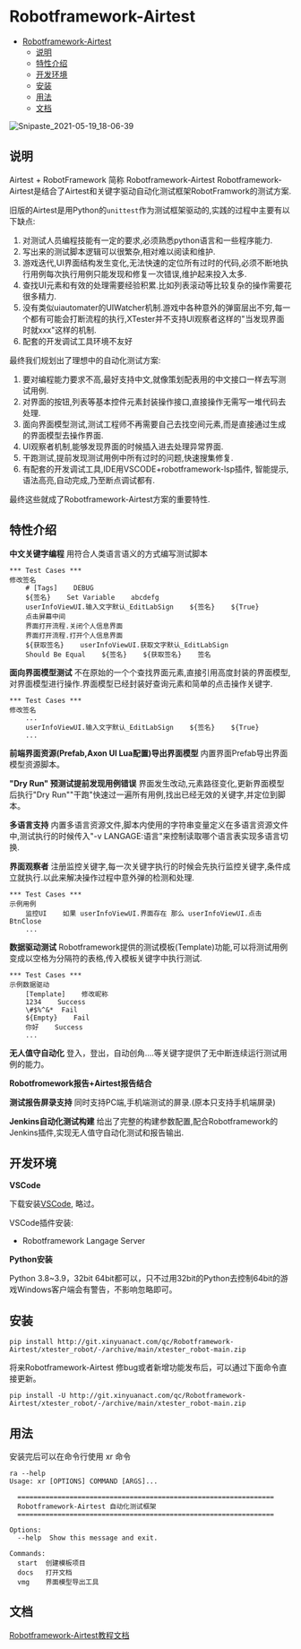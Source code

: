 # Robotframework-Airtest

- [Robotframework-Airtest](#robotframework-airtest)
  - [说明](#说明)
  - [特性介绍](#特性介绍)
  - [开发环境](#开发环境)
  - [安装](#安装)
  - [用法](#用法)
  - [文档](#文档)

![Snipaste_2021-05-19_18-06-39](https://i.loli.net/2021/09/17/X74IP5r2QsSt6cw.png)

## 说明

Airtest + RobotFramework 简称 Robotframework-Airtest
Robotframework-Airtest是结合了Airtest和关键字驱动自动化测试框架RobotFramwork的测试方案.

旧版的Airtest是用Python的`unittest`作为测试框架驱动的,实践的过程中主要有以下缺点:

1. 对测试人员编程技能有一定的要求,必须熟悉python语言和一些程序能力.
2. 写出来的测试脚本逻辑可以很繁杂,相对难以阅读和维护.
3. 游戏迭代,UI界面结构发生变化,无法快速的定位所有过时的代码,必须不断地执行用例每次执行用例只能发现和修复一次错误,维护起来投入太多.
4. 查找UI元素和有效的处理需要经验积累.比如列表滚动等比较复杂的操作需要花很多精力.
5. 没有类似uiautomater的UIWatcher机制.游戏中各种意外的弹窗层出不穷,每一个都有可能会打断流程的执行,XTester并不支持UI观察者这样的"当发现界面时就xxx"这样的机制.
6. 配套的开发调试工具环境不友好

最终我们规划出了理想中的自动化测试方案:

1. 要对编程能力要求不高,最好支持中文,就像策划配表用的中文接口一样去写测试用例.
2. 对界面的按钮,列表等基本控件元素封装操作接口,直接操作无需写一堆代码去处理.
3. 面向界面模型测试,测试工程师不再需要自己去找空间元素,而是直接通过生成的界面模型去操作界面.
4. UI观察者机制,能够发现界面的时候插入进去处理异常界面.
5. 干跑测试,提前发现测试用例中所有过时的问题,快速搜集修复.
6. 有配套的开发调试工具,IDE用VSCODE+robotframework-lsp插件, 智能提示,语法高亮,自动完成,乃至断点调试都有.

最终这些就成了Robotframework-Airtest方案的重要特性.

## 特性介绍

**中文关键字编程**
用符合人类语言语义的方式编写测试脚本
```robotframework
*** Test Cases ***
修改签名
    # [Tags]    DEBUG
    ${签名}    Set Variable    abcdefg
    userInfoViewUI.输入文字默认_EditLabSign    ${签名}    ${True}
    点击屏幕中间
    界面打开流程.关闭个人信息界面
    界面打开流程.打开个人信息界面
    ${获取签名}    userInfoViewUI.获取文字默认_EditLabSign
    Should Be Equal    ${签名}    ${获取签名}    签名
```

**面向界面模型测试**
不在原始的一个个查找界面元素,直接引用高度封装的界面模型,对界面模型进行操作.界面模型已经封装好查询元素和简单的点击操作关键字.
```robotframework
*** Test Cases ***
修改签名
    ...
    userInfoViewUI.输入文字默认_EditLabSign    ${签名}    ${True}
    ...
```


**前端界面资源(Prefab,Axon UI Lua配置)导出界面模型**
内置界面Prefab导出界面模型资源脚本。

**"Dry Run" 预测试提前发现用例错误**
界面发生改动,元素路径变化,更新界面模型后执行"Dry Run""干跑"快速过一遍所有用例,找出已经无效的关键字,并定位到脚本。

**多语言支持**
内置多语言资源文件,脚本内使用的字符串变量定义在多语言资源文件中,测试执行的时候传入"-v LANGAGE:语言"来控制读取哪个语言表实现多语言切换.

**界面观察者**
注册监控关键字,每一次关键字执行的时候会先执行监控关键字,条件成立就执行.以此来解决操作过程中意外弹的检测和处理.
```robotframework
*** Test Cases ***
示例用例
    监控UI    如果 userInfoViewUI.界面存在 那么 userInfoViewUI.点击BtnClose
    ...
```

**数据驱动测试**
Robotframework提供的测试模板(Template)功能,可以将测试用例变成以空格为分隔符的表格,传入模板关键字中执行测试.
```robotframework
*** Test Cases ***
示例数据驱动
    [Template]    修改昵称
    1234    Success
    \#$%^&*  Fail
    ${Empty}    Fail
    你好    Success
    ...
```

**无人值守自动化**
登入，登出，自动创角....等关键字提供了无中断连续运行测试用例的能力。

**Robotfromework报告+Airtest报告结合**

**测试报告屏录支持**
同时支持PC端,手机端测试的屏录.(原本只支持手机端屏录)

**Jenkins自动化测试构建**
给出了完整的构建参数配置,配合Robotframework的Jenkins插件,实现无人值守自动化测试和报告输出.


## 开发环境

**VSCode**

下载安装[VSCode](https://code.visualstudio.com/), 略过。

VSCode插件安装:
- Robotframework Langage Server

**Python安装**

Python 3.8~3.9，32bit 64bit都可以，只不过用32bit的Python去控制64bit的游戏Windows客户端会有警告，不影响忽略即可。


## 安装

```shell
pip install http://git.xinyuanact.com/qc/Robotframework-Airtest/xtester_robot/-/archive/main/xtester_robot-main.zip
```

将来Robotframework-Airtest 修bug或者新增功能发布后，可以通过下面命令直接更新。
```shell
pip install -U http://git.xinyuanact.com/qc/Robotframework-Airtest/xtester_robot/-/archive/main/xtester_robot-main.zip

```

## 用法

安装完后可以在命令行使用 xr 命令

```shell
ra --help
Usage: xr [OPTIONS] COMMAND [ARGS]...

  ================================================================
  Robotframework-Airtest 自动化测试框架
  ================================================================

Options:
  --help  Show this message and exit.

Commands:
  start  创建模板项目
  docs   打开文档
  vmg    界面模型导出工具
```

## 文档

[Robotframework-Airtest教程文档]()
